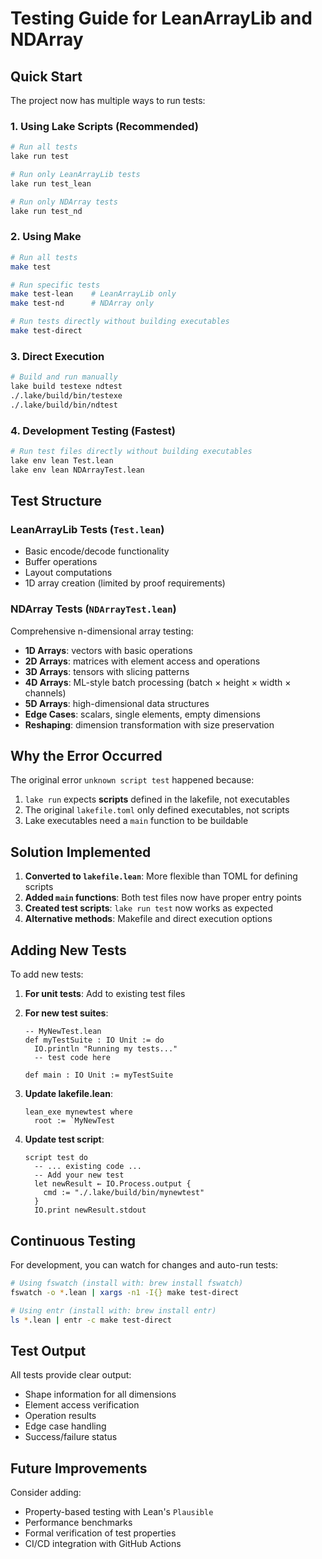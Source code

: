 # Testing Guide for LeanArrayLib and NDArray

## Quick Start

The project now has multiple ways to run tests:

### 1. Using Lake Scripts (Recommended)
```bash
# Run all tests
lake run test

# Run only LeanArrayLib tests
lake run test_lean

# Run only NDArray tests
lake run test_nd
```

### 2. Using Make
```bash
# Run all tests
make test

# Run specific tests
make test-lean    # LeanArrayLib only
make test-nd      # NDArray only

# Run tests directly without building executables
make test-direct
```

### 3. Direct Execution
```bash
# Build and run manually
lake build testexe ndtest
./.lake/build/bin/testexe
./.lake/build/bin/ndtest
```

### 4. Development Testing (Fastest)
```bash
# Run test files directly without building executables
lake env lean Test.lean
lake env lean NDArrayTest.lean
```

## Test Structure

### LeanArrayLib Tests (`Test.lean`)
- Basic encode/decode functionality
- Buffer operations
- Layout computations
- 1D array creation (limited by proof requirements)

### NDArray Tests (`NDArrayTest.lean`)
Comprehensive n-dimensional array testing:
- **1D Arrays**: vectors with basic operations
- **2D Arrays**: matrices with element access and operations
- **3D Arrays**: tensors with slicing patterns
- **4D Arrays**: ML-style batch processing (batch × height × width × channels)
- **5D Arrays**: high-dimensional data structures
- **Edge Cases**: scalars, single elements, empty dimensions
- **Reshaping**: dimension transformation with size preservation

## Why the Error Occurred

The original error `unknown script test` happened because:
1. `lake run` expects **scripts** defined in the lakefile, not executables
2. The original `lakefile.toml` only defined executables, not scripts
3. Lake executables need a `main` function to be buildable

## Solution Implemented

1. **Converted to `lakefile.lean`**: More flexible than TOML for defining scripts
2. **Added `main` functions**: Both test files now have proper entry points
3. **Created test scripts**: `lake run test` now works as expected
4. **Alternative methods**: Makefile and direct execution options

## Adding New Tests

To add new tests:

1. **For unit tests**: Add to existing test files
2. **For new test suites**: 
   ```lean
   -- MyNewTest.lean
   def myTestSuite : IO Unit := do
     IO.println "Running my tests..."
     -- test code here
   
   def main : IO Unit := myTestSuite
   ```

3. **Update lakefile.lean**:
   ```lean
   lean_exe mynewtest where
     root := `MyNewTest
   ```

4. **Update test script**:
   ```lean
   script test do
     -- ... existing code ...
     -- Add your new test
     let newResult ← IO.Process.output {
       cmd := "./.lake/build/bin/mynewtest"
     }
     IO.print newResult.stdout
   ```

## Continuous Testing

For development, you can watch for changes and auto-run tests:

```bash
# Using fswatch (install with: brew install fswatch)
fswatch -o *.lean | xargs -n1 -I{} make test-direct

# Using entr (install with: brew install entr)
ls *.lean | entr -c make test-direct
```

## Test Output

All tests provide clear output:
- Shape information for all dimensions
- Element access verification  
- Operation results
- Edge case handling
- Success/failure status

## Future Improvements

Consider adding:
- Property-based testing with Lean's `Plausible`
- Performance benchmarks
- Formal verification of test properties
- CI/CD integration with GitHub Actions